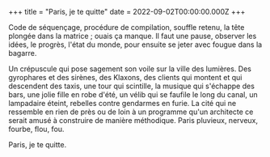 +++
title = "Paris, je te quitte"
date = 2022-09-02T00:00:00.000Z
+++

Code de séquençage, procédure de compilation, souffle retenu, la tête plongée dans la matrice ; ouais ça manque. Il faut une pause, observer les idées, le progrès, l'état du monde, pour ensuite se jeter avec fougue dans la bagarre.

Un crépuscule qui pose sagement son voile sur la ville des lumières. Des gyrophares et des sirènes, des Klaxons, des clients qui montent et qui descendent des taxis, une tour qui scintille, la musique qui s'échappe des bars, une jolie fille en robe d'été, un vélib qui se faufile le long du canal, un lampadaire éteint, rebelles contre gendarmes en furie. La cité qui ne ressemble en rien de près ou de loin à un programme qu'un architecte ce serait amusé à construire de manière méthodique. Paris pluvieux, nerveux, fourbe, flou, fou.

Paris, je te quitte.
